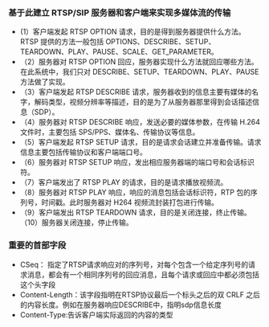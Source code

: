 ### 基于此建立 RTSP/SIP 服务器和客户端来实现多媒体流的传输

*  (1）客户端发起 RTSP OPTION 请求，目的是得到服务器提供什么方法。RTSP 提供的方法一般包括 OPTIONS、DESCRIBE、SETUP、TEARDOWN、PLAY、PAUSE、SCALE、GET_PARAMETER。
* （2）服务器对 RTSP OPTION 回应，服务器实现什么方法就回应哪些方法。在此系统中，我们只对 DESCRIBE、SETUP、TEARDOWN、PLAY、PAUSE 方法做了实现。
* （3）客户端发起 RTSP DESCRIBE 请求，服务器收到的信息主要有媒体的名字，解码类型，视频分辨率等描述，目的是为了从服务器那里得到会话描述信息（SDP）。
* （4）服务器对 RTSP DESCRIBE 响应，发送必要的媒体参数，在传输 H.264 文件时，主要包括 SPS/PPS、媒体名、传输协议等信息。
* （5）客户端发起 RTSP SETUP 请求，目的是请求会话建立并准备传输。请求信息主要包括传输协议和客户端端口号。
* （6）服务器对 RTSP SETUP 响应，发出相应服务器端的端口号和会话标识符。
* （7）客户端发出了 RTSP PLAY 的请求，目的是请求播放视频流。
* （8）服务器对 RTSP PLAY 响应，响应的消息包括会话标识符，RTP 包的序列号，时间戳。此时服务器对 H264 视频流封装打包进行传输。
* （9）客户端发出 RTSP TEARDOWN 请求，目的是关闭连接，终止传输。（10）服务器关闭连接，停止传输。
### 重要的首部字段 
* CSeq： 指定了RTSP请求响应对的序列号，对每个包含一个给定序列号的请求消息，都会有一个相同序列号的回应消息，且每个请求或回应中都必须包括这个头字段
* Content-Length：该字段指明在RTSP协议最后一个标头之后的双 CRLF 之后的内容长度。例如在服务器响应DESCRIBE中，指明sdp信息长度
* Content-Type:告诉客户端实际返回的内容的类型
